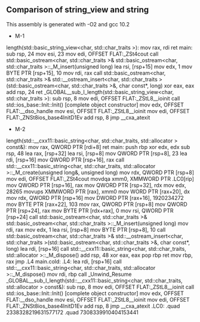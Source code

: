 ## Comparison of string_view and string

This assembly is generated with -O2 and gcc 10.2

* M-1

length(std::basic_string_view<char, std::char_traits<char> >):
        mov     rax, rdi
        ret
main:
        sub     rsp, 24
        mov     esi, 23
        mov     edi, OFFSET FLAT:_ZSt4cout
        call    std::basic_ostream<char, std::char_traits<char> >& std::basic_ostream<char, std::char_traits<char> >::_M_insert<unsigned long>(unsigned long)
        lea     rsi, [rsp+15]
        mov     edx, 1
        mov     BYTE PTR [rsp+15], 10
        mov     rdi, rax
        call    std::basic_ostream<char, std::char_traits<char> >& std::__ostream_insert<char, std::char_traits<char> >(std::basic_ostream<char, std::char_traits<char> >&, char const*, long)
        xor     eax, eax
        add     rsp, 24
        ret
_GLOBAL__sub_I_length(std::basic_string_view<char, std::char_traits<char> >):
        sub     rsp, 8
        mov     edi, OFFSET FLAT:_ZStL8__ioinit
        call    std::ios_base::Init::Init() [complete object constructor]
        mov     edx, OFFSET FLAT:__dso_handle
        mov     esi, OFFSET FLAT:_ZStL8__ioinit
        mov     edi, OFFSET FLAT:_ZNSt8ios_base4InitD1Ev
        add     rsp, 8
        jmp     __cxa_atexit
		
		
* M-2

length(std::__cxx11::basic_string<char, std::char_traits<char>, std::allocator<char> > const&):
        mov     rax, QWORD PTR [rdi+8]
        ret
main:
        push    rbp
        xor     edx, edx
        sub     rsp, 48
        lea     rax, [rsp+32]
        lea     rsi, [rsp+8]
        mov     QWORD PTR [rsp+8], 23
        lea     rdi, [rsp+16]
        mov     QWORD PTR [rsp+16], rax
        call    std::__cxx11::basic_string<char, std::char_traits<char>, std::allocator<char> >::_M_create(unsigned long&, unsigned long)
        mov     rdx, QWORD PTR [rsp+8]
        mov     edi, OFFSET FLAT:_ZSt4cout
        movdqa  xmm0, XMMWORD PTR .LC0[rip]
        mov     QWORD PTR [rsp+16], rax
        mov     QWORD PTR [rsp+32], rdx
        mov     edx, 28265
        movups  XMMWORD PTR [rax], xmm0
        mov     WORD PTR [rax+20], dx
        mov     rdx, QWORD PTR [rsp+16]
        mov     DWORD PTR [rax+16], 1920234272
        mov     BYTE PTR [rax+22], 103
        mov     rax, QWORD PTR [rsp+8]
        mov     QWORD PTR [rsp+24], rax
        mov     BYTE PTR [rdx+rax], 0
        mov     rsi, QWORD PTR [rsp+24]
        call    std::basic_ostream<char, std::char_traits<char> >& std::basic_ostream<char, std::char_traits<char> >::_M_insert<unsigned long>(unsigned long)
        mov     rdi, rax
        mov     edx, 1
        lea     rsi, [rsp+8]
        mov     BYTE PTR [rsp+8], 10
        call    std::basic_ostream<char, std::char_traits<char> >& std::__ostream_insert<char, std::char_traits<char> >(std::basic_ostream<char, std::char_traits<char> >&, char const*, long)
        lea     rdi, [rsp+16]
        call    std::__cxx11::basic_string<char, std::char_traits<char>, std::allocator<char> >::_M_dispose()
        add     rsp, 48
        xor     eax, eax
        pop     rbp
        ret
        mov     rbp, rax
        jmp     .L4
main.cold:
.L4:
        lea     rdi, [rsp+16]
        call    std::__cxx11::basic_string<char, std::char_traits<char>, std::allocator<char> >::_M_dispose()
        mov     rdi, rbp
        call    _Unwind_Resume
_GLOBAL__sub_I_length(std::__cxx11::basic_string<char, std::char_traits<char>, std::allocator<char> > const&):
        sub     rsp, 8
        mov     edi, OFFSET FLAT:_ZStL8__ioinit
        call    std::ios_base::Init::Init() [complete object constructor]
        mov     edx, OFFSET FLAT:__dso_handle
        mov     esi, OFFSET FLAT:_ZStL8__ioinit
        mov     edi, OFFSET FLAT:_ZNSt8ios_base4InitD1Ev
        add     rsp, 8
        jmp     __cxa_atexit
.LC0:
        .quad   2338328219631577172
        .quad   7308339910404153441
		

